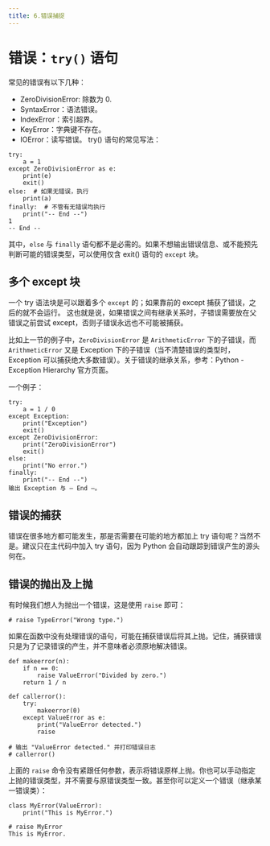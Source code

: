 ```yaml
---
title: 6.错误捕捉
---
```

# 错误：`try()` 语句

常见的错误有以下几种：

* ZeroDivisionError: 除数为 0.
* SyntaxError：语法错误。
* IndexError：索引超界。
* KeyError：字典键不存在。
* IOError：读写错误。 try() 语句的常见写法：

```
try:
    a = 1 
except ZeroDivisionError as e:
    print(e)
    exit()
else:  # 如果无错误，执行
    print(a)
finally:  # 不管有无错误均执行
    print("-- End --")
1
-- End --
```

其中，`else` 与 `finally` 语句都不是必需的。如果不想输出错误信息、或不能预先判断可能的错误类型，可以使用仅含 exit() 语句的 `except` 块。

## 多个 except 块

一个 try 语法块是可以跟着多个 `except` 的；如果靠前的 except 捕获了错误，之后的就不会运行。 这也就是说，如果错误之间有继承关系时，子错误需要放在父错误之前尝试 except，否则子错误永远也不可能被捕获。

比如上一节的例子中，`ZeroDivisionError` 是 `ArithmeticError` 下的子错误，而 `ArithmeticError` 又是 Exception 下的子错误（当不清楚错误的类型时，Exception 可以捕获绝大多数错误）。关于错误的继承关系，参考：Python - Exception Hierarchy 官方页面。

一个例子：

```
try:
    a = 1 / 0
except Exception:
    print("Exception")
    exit()
except ZeroDivisionError:
    print("ZeroDivisionError")
    exit()
else:
    print("No error.")
finally:
    print("-- End --")
输出 Exception 与 – End –。
```

## 错误的捕获

错误在很多地方都可能发生，那是否需要在可能的地方都加上 try 语句呢？当然不是。建议只在主代码中加入 try 语句，因为 Python 会自动跟踪到错误产生的源头何在。

## 错误的抛出及上抛

有时候我们想人为抛出一个错误，这是使用 `raise` 即可：

```
# raise TypeError("Wrong type.")
```

如果在函数中没有处理错误的语句，可能在捕获错误后将其上抛。记住，捕获错误只是为了记录错误的产生，并不意味者必须原地解决错误。

```
def makeerror(n):
    if n == 0:
        raise ValueError("Divided by zero.")
    return 1 / n

def callerror():
    try:
        makeerror(0)
    except ValueError as e:
        print("ValueError detected.")
        raise

# 输出 "ValueError detected." 并打印错误日志
# callerror()
```

上面的 `raise` 命令没有紧跟任何参数，表示将错误原样上抛。你也可以手动指定上抛的错误类型，并不需要与原错误类型一致。甚至你可以定义一个错误（继承某一错误类）：

```
class MyError(ValueError):
    print("This is MyError.")

# raise MyError
This is MyError.
```
